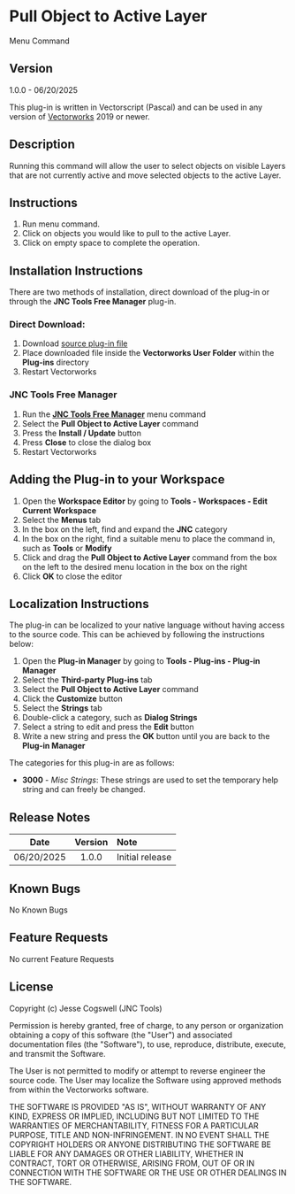 # Pull Object to Active Layer

Menu Command

## Version

1.0.0 - 06/20/2025

This plug-in is written in Vectorscript (Pascal) and can be used in any version of [Vectorworks](https://www.vectorworks.net) 2019 or newer.

## Description

Running this command will allow the user to select objects on visible Layers that are not currently active and move selected objects to the active Layer.

## Instructions

1. Run menu command.
1. Click on objects you would like to pull to the active Layer.
1. Click on empty space to complete the operation.

## Installation Instructions

There are two methods of installation, direct download of the plug-in or through the **JNC Tools Free Manager** plug-in.

### Direct Download:

1. Download [source plug-in file](Pull%20Object%20toActive%20Layer.vsm)
2. Place downloaded file inside the **Vectorworks User Folder** within the **Plug-ins** directory
3. Restart Vectorworks

### JNC Tools Free Manager

1. Run the [**JNC Tools Free Manager**](https://jncogs.github.io/JNC-Tools-Manager-Free/) menu command
2. Select the **Pull Object to Active Layer** command
3. Press the **Install / Update** button
4. Press **Close** to close the dialog box
5. Restart Vectorworks

## Adding the Plug-in to your Workspace

1. Open the **Workspace Editor** by going to **Tools - Workspaces - Edit Current Workspace**
2. Select the **Menus** tab
3. In the box on the left, find and expand the **JNC** category
4. In the box on the right, find a suitable menu to place the command in, such as **Tools** or **Modify**
5. Click and drag the **Pull Object to Active Layer** command from the box on the left to the desired menu location in the box on the right
6. Click **OK** to close the editor

## Localization Instructions

The plug-in can be localized to your native language without having access to the source code.  This can be achieved by following the instructions below:

1. Open the **Plug-in Manager** by going to **Tools - Plug-ins - Plug-in Manager**
2. Select the **Third-party Plug-ins** tab
3. Select the **Pull Object to Active Layer** command
4. Click the **Customize** button
5. Select the **Strings** tab
6. Double-click a category, such as **Dialog Strings**
7. Select a string to edit and press the **Edit** button
8. Write a new string and press the **OK** button until you are back to the **Plug-in Manager**

The categories for this plug-in are as follows:

- **3000** - *Misc Strings*: These strings are used to set the temporary help string and can freely be changed.

## Release Notes

| Date | Version | Note |
| :---: | :---: | :--- |
| 06/20/2025 | 1.0.0 | Initial release |

## Known Bugs

No Known Bugs

## Feature Requests

No current Feature Requests

## License

Copyright (c) Jesse Cogswell (JNC Tools)

Permission is hereby granted, free of charge, to any person or organization
obtaining a copy of this software (the "User") and associated documentation files (the "Software"),
to use, reproduce, distribute, execute, and transmit the Software.

The User is not permitted to modify or attempt to reverse engineer the source code.  The User may
localize the Software using approved methods from within the Vectorworks software.

THE SOFTWARE IS PROVIDED "AS IS", WITHOUT WARRANTY OF ANY KIND, EXPRESS OR
IMPLIED, INCLUDING BUT NOT LIMITED TO THE WARRANTIES OF MERCHANTABILITY,
FITNESS FOR A PARTICULAR PURPOSE, TITLE AND NON-INFRINGEMENT. IN NO EVENT
SHALL THE COPYRIGHT HOLDERS OR ANYONE DISTRIBUTING THE SOFTWARE BE LIABLE
FOR ANY DAMAGES OR OTHER LIABILITY, WHETHER IN CONTRACT, TORT OR OTHERWISE,
ARISING FROM, OUT OF OR IN CONNECTION WITH THE SOFTWARE OR THE USE OR OTHER
DEALINGS IN THE SOFTWARE.